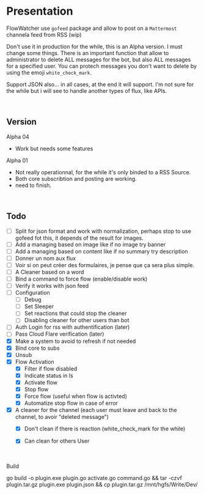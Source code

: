 # Presentation
FlowWatcher use `gofeed` package and allow to post on a `Mattermost` channela feed from RSS (wip)

Don't use it in production for the while, this is an Alpha version. I must change some things. There is an important function that allow to administrator to delete ALL messages for the bot, but also ALL messages for a specified user. You can protech messages you don't want to delete by using the emoji `white_check_mark`.

Support JSON also... in all cases, at the end it will support. I'm not sure for the while but i will see to handle another types of flux, like APIs.

<br>

## Version
Alpha 04
- Work but needs some features

Alpha 01
- Not really operationnal, for the while it's only binded to a RSS Source.
- Both core subscribtion and posting are working.
- need to finish.

<br>

## Todo
- [ ] Split for json format and work with normalization, perhaps stop to use gofeed fot this, it depends of the result for images.
- [ ] Add a managing based on image like if no image try banner
- [ ] Add a managing based on content like if no summary try description
- [ ] Donner un nom aux flux
- [ ] Voir si on peut créer des formulaires, je pense que ça sera plus simple.
- [ ] A Cleaner based on a word
- [ ] Bind a command to force flow (enable/disable work)
- [ ] Verify it works with json feed
- [ ] Configuration
  - [ ] Debug
  - [ ] Set Sleeper
  - [ ] Set reactions that could stop the cleaner
  - [ ] Disabling cleaner for other users than bot
- [ ] Auth Login for rss with authentification (later)
- [ ] Pass Cloud Flare verification (later)
- [x] Make a system to avoid to refresh if not needed
- [x] Bind core to subs
- [x] Unsub
- [x] Flow Activation
  - [x] Filter if flow disabled
  - [x] Indicate status in ls
  - [x] Activate flow
  - [x] Stop flow
  - [x] Force flow (useful when flow is activted)  
  - [x] Automatize stop flow in case of error
- [x] A cleaner for the channel (each user must leave and back to the channel, to avoir "deleted message")
  - [x] Don't clean if there is reaction (white_check_mark for the while)
  - [x] Can clean for others User


<br>
<br
  
# Build
go build -o plugin.exe plugin.go activate.go command.go && tar -czvf plugin.tar.gz plugin.exe plugin.json && cp plugin.tar.gz /mnt/hgfs/Write/Dev/
